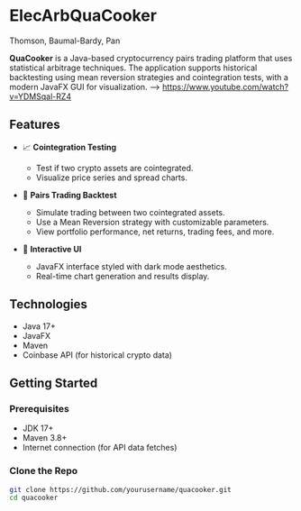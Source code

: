 # ElecArbQuaCooker

Thomson, Baumal-Bardy, Pan

**QuaCooker** is a Java-based cryptocurrency pairs trading platform that uses statistical arbitrage techniques. The application supports historical backtesting using mean reversion strategies and cointegration tests, with a modern JavaFX GUI for visualization.
--> https://www.youtube.com/watch?v=YDMSqal-RZ4

## Features

- 📈 **Cointegration Testing**

  - Test if two crypto assets are cointegrated.
  - Visualize price series and spread charts.

- 🤖 **Pairs Trading Backtest**

  - Simulate trading between two cointegrated assets.
  - Use a Mean Reversion strategy with customizable parameters.
  - View portfolio performance, net returns, trading fees, and more.

- 🎨 **Interactive UI**
  - JavaFX interface styled with dark mode aesthetics.
  - Real-time chart generation and results display.

## Technologies

- Java 17+
- JavaFX
- Maven
- Coinbase API (for historical crypto data)

## Getting Started

### Prerequisites

- JDK 17+
- Maven 3.8+
- Internet connection (for API data fetches)

### Clone the Repo

```bash
git clone https://github.com/yourusername/quacooker.git
cd quacooker
```
